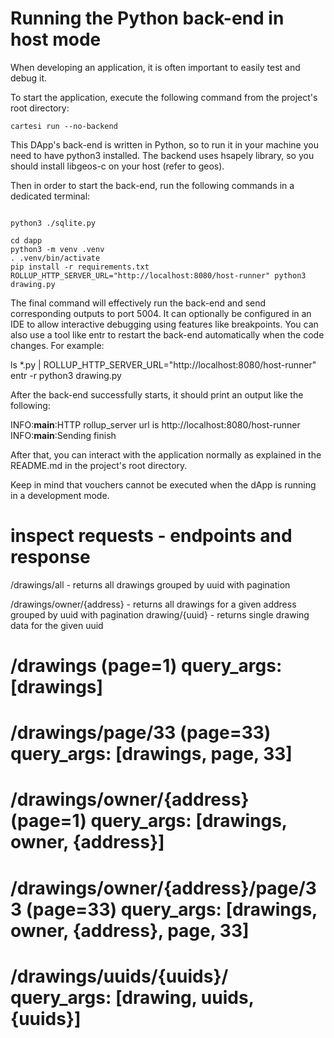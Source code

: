 # Running the Python back-end in host mode

When developing an application, it is often important to easily test and debug it.

To start the application, execute the following command from the project's root directory:

```shell
cartesi run --no-backend
```

This DApp's back-end is written in Python, so to run it in your machine you need to have python3 installed. The backend uses hsapely library, so you should install libgeos-c on your host (refer to geos).

Then in order to start the back-end, run the following commands in a dedicated terminal:

```shell

python3 ./sqlite.py

cd dapp
python3 -m venv .venv
. .venv/bin/activate
pip install -r requirements.txt
ROLLUP_HTTP_SERVER_URL="http://localhost:8080/host-runner" python3 drawing.py
```

The final command will effectively run the back-end and send corresponding outputs to port 5004. It can optionally be configured in an IDE to allow interactive debugging using features like breakpoints. You can also use a tool like entr to restart the back-end automatically when the code changes. For example:

ls \*.py | ROLLUP_HTTP_SERVER_URL="http://localhost:8080/host-runner" entr -r python3 drawing.py

After the back-end successfully starts, it should print an output like the following:

INFO:**main**:HTTP rollup_server url is http://localhost:8080/host-runner
INFO:**main**:Sending finish

After that, you can interact with the application normally as explained in the README.md in the project's root directory.

Keep in mind that vouchers cannot be executed when the dApp is running in a development mode.

# inspect requests - endpoints and response

/drawings/all - returns all drawings grouped by uuid with pagination

/drawings/owner/{address} - returns all drawings for a given address grouped by uuid with pagination
drawing/{uuid} - returns single drawing data for the given uuid

# /drawings (page=1) query_args: [drawings]

# /drawings/page/33 (page=33) query_args: [drawings, page, 33]

# /drawings/owner/{address} (page=1) query_args: [drawings, owner, {address}]

# /drawings/owner/{address}/page/33 (page=33) query_args: [drawings, owner, {address}, page, 33]

# /drawings/uuids/{uuids}/ query_args: [drawing, uuids, {uuids}]
